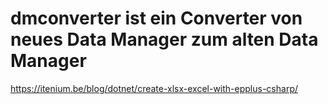 # dmconverter ist ein Converter von neues Data Manager zum alten Data Manager

https://itenium.be/blog/dotnet/create-xlsx-excel-with-epplus-csharp/

